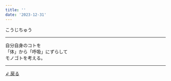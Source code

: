 ```yaml
---
title: ''
date: '2023-12-31'
---
```

こうじちゅう

***
自分自身のコトを  
「体」から「呼吸」にずらして  
モノゴトを考える。
***

[ ↲ 戻る ](/posts/2)
